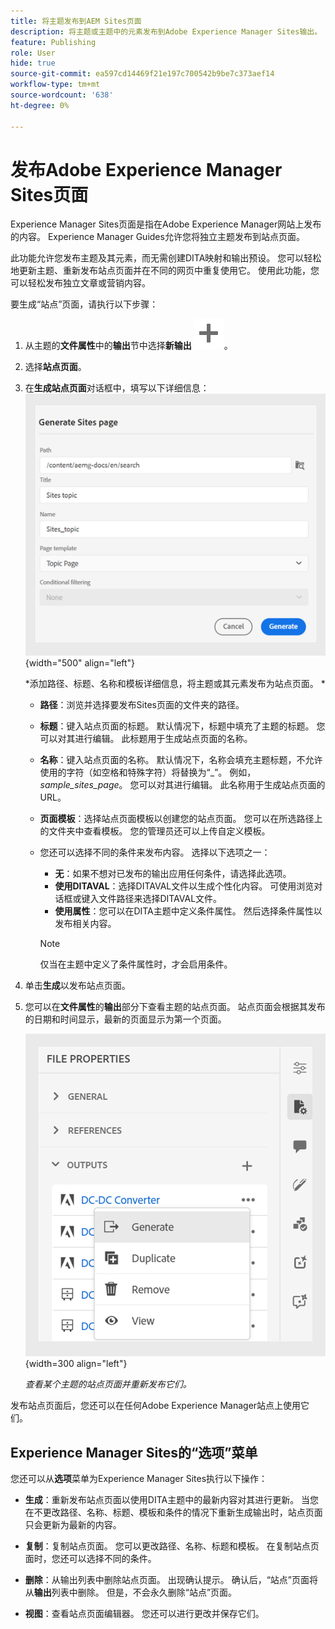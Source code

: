 ```yaml
---
title: 将主题发布到AEM Sites页面
description: 将主题或主题中的元素发布到Adobe Experience Manager Sites输出。  了解如何查看呈现的主题的Experience Manager Sites页面并重新发布它们。
feature: Publishing
role: User
hide: true
source-git-commit: ea597cd14469f21e197c700542b9be7c373aef14
workflow-type: tm+mt
source-wordcount: '638'
ht-degree: 0%

---
```


# 发布Adobe Experience Manager Sites页面


Experience Manager Sites页面是指在Adobe Experience Manager网站上发布的内容。 Experience Manager Guides允许您将独立主题发布到站点页面。

此功能允许您发布主题及其元素，而无需创建DITA映射和输出预设。 您可以轻松地更新主题、重新发布站点页面并在不同的网页中重复使用它。 使用此功能，您可以轻松发布独立文章或营销内容。





要生成“站点”页面，请执行以下步骤：




1. 从主题的&#x200B;**文件属性**&#x200B;中的&#x200B;**输出**&#x200B;节中选择&#x200B;**新输出** ![新输出图标](./images/Add_icon.svg)。
1. 选择&#x200B;**站点页面**。


1. 在&#x200B;**生成站点页面**对话框中，填写以下详细信息：
   ![在生成站点页面中添加路径和模板详细信息](images/aem-sites-page-generate.png){width="500" align="left"}

   *添加路径、标题、名称和模板详细信息，将主题或其元素发布为站点页面。 *

   * **路径**：浏览并选择要发布Sites页面的文件夹的路径。
   * **标题**：键入站点页面的标题。 默认情况下，标题中填充了主题的标题。 您可以对其进行编辑。 此标题用于生成站点页面的名称。
   * **名称**：键入站点页面的名称。 默认情况下，名称会填充主题标题，不允许使用的字符（如空格和特殊字符）将替换为“_”。 例如，*sample_sites_page*。 您可以对其进行编辑。 此名称用于生成站点页面的URL。
   * **页面模板**：选择站点页面模板以创建您的站点页面。 您可以在所选路径上的文件夹中查看模板。 您的管理员还可以上传自定义模板。


   * 您还可以选择不同的条件来发布内容。  选择以下选项之一：


      * **无**：如果不想对已发布的输出应用任何条件，请选择此选项。
      * **使用DITAVAL**：选择DITAVAL文件以生成个性化内容。 可使用浏览对话框或键入文件路径来选择DITAVAL文件。
      * **使用属性**：您可以在DITA主题中定义条件属性。 然后选择条件属性以发布相关内容。

     >[!NOTE]
     > 
     >仅当在主题中定义了条件属性时，才会启用条件。



1. 单击&#x200B;**生成**&#x200B;以发布站点页面。
1. 您可以在&#x200B;**文件属性**&#x200B;的&#x200B;**输出**&#x200B;部分下查看主题的站点页面。 站点页面会根据其发布的日期和时间显示，最新的页面显示为第一个页面。

   ![查看主题的站点页面](images/aem-sites-outputs.png){width=300 align=&quot;left&quot;}

   *查看某个主题的站点页面并重新发布它们。*




发布站点页面后，您还可以在任何Adobe Experience Manager站点上使用它们。


## Experience Manager Sites的“选项”菜单

您还可以从&#x200B;**选项**&#x200B;菜单为Experience Manager Sites执行以下操作：

* **生成**：重新发布站点页面以使用DITA主题中的最新内容对其进行更新。 当您在不更改路径、名称、标题、模板和条件的情况下重新生成输出时，站点页面只会更新为最新的内容。

* **复制**：复制站点页面。 您可以更改路径、名称、标题和模板。 在复制站点页面时，您还可以选择不同的条件。

* **删除**：从输出列表中删除站点页面。 出现确认提示。 确认后，“站点”页面将从&#x200B;**输出**&#x200B;列表中删除。 但是，不会永久删除“站点”页面。

* **视图**：查看站点页面编辑器。 您还可以进行更改并保存它们。
